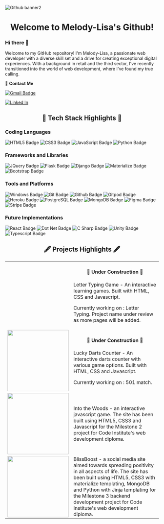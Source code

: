 ![Github banner2](https://github.com/Melody-Lisa/Melody-Lisa/assets/137832068/9305ce08-4b1a-48f0-a0f0-c5de5b2de913)

<h1 align="center">Welcome to Melody-Lisa's Github!</h1>

### Hi there 👋

Welcome to my GitHub repository! I'm Melody-Lisa, a passionate web developer with a diverse skill set and a drive for creating exceptional digital experiences. With a background in retail and the third sector, I've recently transitioned into the world of web development, where I've found my true calling.

:incoming_envelope: **Contact Me**

[![Gmail Badge](https://img.shields.io/badge/-melody.lisa1990@gmail.com-333333?style=for-the-badge&logo=Gmail&logoColor=white&style=plastic&logoWidth=20&labelColor=c14438&link=mailto:pavlo.myskov@gmail.com)](mailto:melody.lisa1990@gmail.com)

[<img src='https://img.shields.io/badge/LinkedIn-333333?style=for-the-badge&logo=linkedin&logoColor=white&style=plastic&logoWidth=20&labelColor=0077B5' alt='Linked In'>](https://www.linkedin.com/in/melodyshutt/)

<h2 align='center'>&#128142; Tech Stack Highlights &#128142;</h2>

### Coding Languages

<img src="https://img.shields.io/badge/HTML5-222222?style=for-the-badge&logo=html5&logoColor=white&style=plastic&logoWidth=20&labelColor=E34F26"
                            alt="HTML5 Badge">
<img src="https://img.shields.io/badge/CSS3-222222?style=for-the-badge&logo=css3&logoColor=white&style=plastic&logoWidth=20&labelColor=1572B6"
                            alt="CSS3 Badge">
<img src="https://img.shields.io/badge/JavaScript-222222?&style=for-the-badge&logo=javascript&logoColor=white&style=plastic&logoWidth=20&labelColor=c2bc15"
                            alt="JavaScript Badge">
<img src="https://img.shields.io/badge/Python-222222?style=for-the-badge&logo=python&logoColor=white&style=plastic&logoWidth=20&labelColor=366E9C"
                            alt="Python Badge">

### Frameworks and Libraries

<img src="https://img.shields.io/badge/JQuery-222222?style=for-the-badge&logo=jquery&logoColor=white&style=plastic&logoWidth=20&labelColor=0769AD"
                            alt="JQuery Badge">
<img src="https://img.shields.io/badge/Flask-222222?style=for-the-badge&logo=flask&logoColor=white&style=plastic&logoWidth=20&labelColor=000"
                            alt="Flask Badge">
<img src="https://img.shields.io/badge/Django-222222?style=for-the-badge&logo=django&logoColor=white&style=plastic&logoWidth=20&labelColor=092E20"
                            alt="Django Badge">
<img src="https://img.shields.io/badge/Materialize-222222?style=for-the-badge&logo=material-design&logoColor=white&style=plastic&logoWidth=20&labelColor=e57373"
                            alt="Materialize Badge">
<img src="https://img.shields.io/badge/Bootstrap-222222?style=for-the-badge&logo=bootstrap&logoColor=white&style=plastic&logoWidth=20&labelColor=7952B3"
                            alt="Bootstrap Badge">

### Tools and Platforms

<img src="https://img.shields.io/badge/Windows-222222?style=for-the-badge&logo=windows&logoColor=white&style=plastic&logoWidth=20&labelColor=0078D4"
                            alt="Windows Badge">
<img src="https://img.shields.io/badge/Git-222222?style=for-the-badge&logo=git&logoColor=white&style=plastic&logoWidth=20&labelColor=F05032"
                            alt="Git Badge">
<img src="https://img.shields.io/badge/Github-222222?style=for-the-badge&logo=github&logoColor=white&style=plastic&logoWidth=20&labelColor=#181717"
                            alt="Github Badge">
<img src="https://img.shields.io/badge/Gitpod-222222?style=for-the-badge&logo=gitpod&logoColor=white&style=plastic&logoWidth=20&labelColor=FFAE33"
                            alt="Gitpod Badge">
<img src="https://img.shields.io/badge/Heroku-222222?style=for-the-badge&logo=heroku&logoColor=white&style=plastic&logoWidth=20&labelColor=430098"
                            alt="Heroku Badge">
<img src="https://img.shields.io/badge/PostgreSQL-222222?style=for-the-badge&logo=postgresql&logoColor=white&style=plastic&logoWidth=20&labelColor=336791"
                            alt="PostgreSQL Badge">
<img src="https://img.shields.io/badge/MongoDB-222222?style=for-the-badge&logo=MongoDB&logoColor=white&style=plastic&logoWidth=20&labelColor=47A248"
                            alt="MongoDB Badge">
<img src="https://img.shields.io/badge/Figma-222222?style=for-the-badge&logo=Figma&logoColor=white&style=plastic&logoWidth=20&labelColor=F24E1E"
                            alt="Figma Badge">
<img src="https://img.shields.io/badge/Stripe-222222?style=for-the-badge&logo=Stripe&logoColor=white&style=plastic&logoWidth=20&labelColor=008CDD"
                            alt="Stripe Badge">

### Future Implementations


<img src="https://img.shields.io/badge/React-222222?style=for-the-badge&logo=React&logoColor=white&style=plastic&logoWidth=20&labelColor=61DAFB"
                            alt="React Badge">
<img src="https://img.shields.io/badge/.NET-222222?style=for-the-badge&logo=dotnet&logoColor=white&style=plastic&logoWidth=20&labelColor=512BD4"
                            alt="Dot Net Badge">
<img src="https://img.shields.io/badge/C%23-222222?style=for-the-badge&logo=Csharp&logoColor=white&style=plastic&logoWidth=20&labelColor=239120"
                            alt="C Sharp Badge">
<img src="https://img.shields.io/badge/Unity-222222?style=for-the-badge&logo=Unity&logoColor=black&style=plastic&logoWidth=20&labelColor=ffffff"
                            alt="Unity Badge">
<img src="https://img.shields.io/badge/Typescript-222222?style=for-the-badge&logo=typescript&logoColor=white&style=plastic&logoWidth=20&labelColor=3178C6"
                            alt="Typescript Badge">

<h2 align='center'>&#x1f58b; Projects Highlights &#x1f58b;</h2>

<table>
    <tr>
    <td> </td>
  <td> <h4 align='center'>&#128679; Under Construction &#128679;</h4>

    
  Letter Typing Game - An interactive learning games. Built with HTML, CSS and Javascript.
  
  Currently working on : Letter Typing. Project name under review as more pages will be added.</td>
  </tr>
  <tr>
    <td><a href ="https://melody-lisa.github.io/lucky-darts-counter/"><img src="https://github.com/user-attachments/assets/085742b5-e493-4ad6-9d6e-621559be0b20" width="200px"></a></td>
  <td> <h4 align='center'>&#128679; Under Construction &#128679;</h4>

    
  Lucky Darts Counter - An interactive darts counter with various game options. Built with HTML, CSS and Javascript.
  
  Currently working on : 501 match.</td>
  </tr>
  <tr>
  <td><a href ="https://melody-lisa.github.io/into-the-woods/"><img src="https://github.com/user-attachments/assets/cc60acca-d234-4ceb-a558-c477129ba0cf" width="200px"></a></td>
  <td>Into the Woods - an interactive javascript game. The site has been built using HTML5, CSS3 and Javascript for the Milestone 2 project for Code Institute's web development diploma.</td>
  </tr>
  <tr>
    <td><a href="https://blissboost-079490cc3274.herokuapp.com"><img src="https://github.com/user-attachments/assets/dce01017-10f9-48da-8d1c-e2cf2dc9443f" width="200px"></a></td>
  <td>BlissBoost - a social media site aimed towards spreading positivity in all aspects of life. The site has been built using HTML5, CSS3 with materialize templating, MongoDB and Python with Jinja templating for the Milestone 3 backend development project for Code Institute's web development diploma.</td>
  </tr>
</table>


<!--
**Melody-Lisa/Melody-Lisa** is a ✨ _special_ ✨ repository because its `README.md` (this file) appears on your GitHub profile.

Here are some ideas to get you started:

- 🔭 I’m currently working on ...
- 🌱 I’m currently learning ...
- 👯 I’m looking to collaborate on ...
- 🤔 I’m looking for help with ...
- 💬 Ask me about ...
- 📫 How to reach me: ...
- 😄 Pronouns: ...
- ⚡ Fun fact: ...
-->
